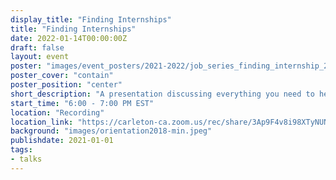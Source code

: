 ```yaml
---
display_title: "Finding Internships"
title: "Finding Internships"
date: 2022-01-14T00:00:00Z
draft: false
layout: event
poster: "images/event_posters/2021-2022/job_series_finding_internship_2.jpg"
poster_cover: "contain"
poster_position: "center"
short_description: "A presentation discussing everything you need to help find your first tech internship."
start_time: "6:00 - 7:00 PM EST"
location: "Recording"
location_link: "https://carleton-ca.zoom.us/rec/share/3Ap9F4v8i98XTyNUNeLhTepKvQXMfGGJf8khg19u8ltAd6rIEsaeIaBGQswJrix4._72qQwqAHV74rSXR"
background: "images/orientation2018-min.jpeg"
publishdate: 2021-01-01
tags:
- talks
---
```

